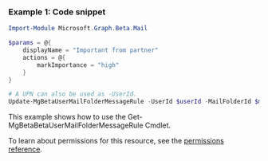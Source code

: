 ### Example 1: Code snippet

```powershellImport-Module Microsoft.Graph.Beta.Mail

$params = @{
	displayName = "Important from partner"
	actions = @{
		markImportance = "high"
	}
}

# A UPN can also be used as -UserId.
Update-MgBetaUserMailFolderMessageRule -UserId $userId -MailFolderId $mailFolderId -MessageRuleId $messageRuleId -BodyParameter $params
```
This example shows how to use the Get-MgBetaBetaUserMailFolderMessageRule Cmdlet.
To learn about permissions for this resource, see the [permissions reference](/graph/permissions-reference).

